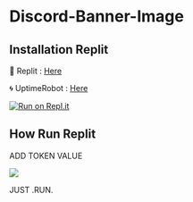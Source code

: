 # Discord-Banner-Image

## Installation Replit

🧿 Replit : [Here](https://replit.com)

🌀 UptimeRobot : [Here](https://uptimerobot.com)

[![Run on Repl.it](https://repl.it/badge/github/nimaisox/Discord-Banner-Image)](https://repl.it/github/nimaisox/Discord-Banner-Image)

## How Run Replit

ADD TOKEN VALUE

<div align="Account"><img src="/image/3E.png"></div>

JUST .RUN.
